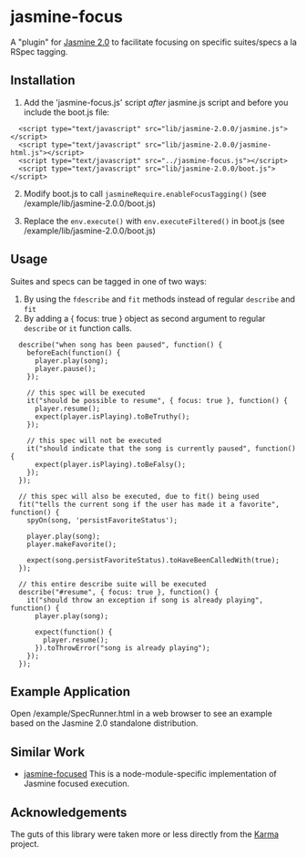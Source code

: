 jasmine-focus
=============

A "plugin" for [Jasmine 2.0](http://jasmine.github.io/2.0/introduction.html) to facilitate focusing on specific suites/specs a la
RSpec tagging.

## Installation

1. Add the 'jasmine-focus.js' script *after* jasmine.js script and before you
include the boot.js file:

```
  <script type="text/javascript" src="lib/jasmine-2.0.0/jasmine.js"></script>
  <script type="text/javascript" src="lib/jasmine-2.0.0/jasmine-html.js"></script>
  <script type="text/javascript" src="../jasmine-focus.js"></script>
  <script type="text/javascript" src="lib/jasmine-2.0.0/boot.js"></script>
```

2. Modify boot.js to call `jasmineRequire.enableFocusTagging()` (see /example/lib/jasmine-2.0.0/boot.js)

3. Replace the `env.execute()` with `env.executeFiltered()` in boot.js (see /example/lib/jasmine-2.0.0/boot.js)

## Usage

Suites and specs can be tagged in one of two ways:

1. By using the `fdescribe` and `fit` methods instead of regular `describe` and
   `fit`
2. By adding a { focus: true } object as second argument to regular `describe`
   or `it` function calls.

```
  describe("when song has been paused", function() {
    beforeEach(function() {
      player.play(song);
      player.pause();
    });

    // this spec will be executed
    it("should be possible to resume", { focus: true }, function() {
      player.resume();
      expect(player.isPlaying).toBeTruthy();
    });

    // this spec will not be executed
    it("should indicate that the song is currently paused", function() {
      expect(player.isPlaying).toBeFalsy();
    });
  });

  // this spec will also be executed, due to fit() being used
  fit("tells the current song if the user has made it a favorite", function() {
    spyOn(song, 'persistFavoriteStatus');

    player.play(song);
    player.makeFavorite();

    expect(song.persistFavoriteStatus).toHaveBeenCalledWith(true);
  });

  // this entire describe suite will be executed
  describe("#resume", { focus: true }, function() {
    it("should throw an exception if song is already playing", function() {
      player.play(song);

      expect(function() {
        player.resume();
      }).toThrowError("song is already playing");
    });
  });
```

## Example Application

Open /example/SpecRunner.html in a web browser to see an example based on the
Jasmine 2.0 standalone distribution.

## Similar Work

* [jasmine-focused](https://github.com/atom/jasmine-focused)
  This is a node-module-specific implementation of Jasmine focused execution.

## Acknowledgements

The guts of this library were taken more or less directly from the
[Karma](https://github.com/karma-runner/karma) project.
